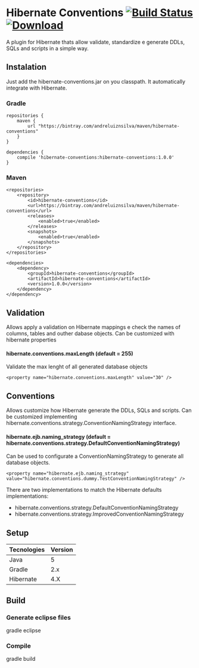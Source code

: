 # Hibernate Conventions   [![Build Status](https://api.shippable.com/projects/540e74613479c5ea8f9e6238/badge?branchName=master)](https://app.shippable.com/projects/540e74613479c5ea8f9e6238/builds/latest)   [ ![Download](https://api.bintray.com/packages/andreluiznsilva/maven/hibernate-conventions/images/download.svg) ](https://bintray.com/andreluiznsilva/maven/hibernate-conventions/_latestVersion)

A plugin for Hibernate thats allow validate, standardize e generate DDLs, SQLs and scripts in a simple way.

## Instalation

Just add the hibernate-conventions.jar on you classpath. It automatically integrate with Hibernate.

### Gradle

    repositories {
        maven {
            url "https://bintray.com/andreluiznsilva/maven/hibernate-conventions"
        }
    }

    dependencies {
        compile 'hibernate-conventions:hibernate-conventions:1.0.0'       
    }
  
### Maven

	<repositories>
		<repository>
			<id>hibernate-conventions</id>
			<url>https://bintray.com/andreluiznsilva/maven/hibernate-conventions</url>
			<releases>
				<enabled>true</enabled>
			</releases>
			<snapshots>
				<enabled>true</enabled>
			</snapshots>
		</repository>
	</repositories>

	<dependencies>
		<dependency>
			<groupId>hibernate-conventions</groupId>
			<artifactId>hibernate-conventions</artifactId>
			<version>1.0.0</version>
		</dependency>
	</dependency>

## Validation

Allows apply a validation on Hibernate mappings e check the names of columns, tables and outher dabase objects. Can be customized with hibernate properties

#### hibernate.conventions.maxLength (default = 255) 

Validate the max lenght of all generated database objects

	<property name="hibernate.conventions.maxLength" value="30" />

## Conventions

Allows customize how Hibernate generate the DDLs, SQLs and scripts. Can be customized implementing hibernate.conventions.strategy.ConventionNamingStrategy interface.

#### hibernate.ejb.naming_strategy (default = hibernate.conventions.strategy.DefaultConventionNamingStrategy)

Can be used to configurate a ConventionNamingStrategy to generate all database objects.

	<property name="hibernate.ejb.naming_strategy" value="hibernate.conventions.dummy.TestConventionNamingStrategy" />
	
There are two implementations to match the Hibernate defaults implementations:

- hibernate.conventions.strategy.DefaultConventionNamingStrategy
- hibernate.conventions.strategy.ImprovedConventionNamingStrategy

## Setup

Tecnologies       | Version
------------------|--------------------
Java              | 5
Gradle            | 2.x
Hibernate         | 4.X
    
## Build
    
### Generate eclipse files

  gradle eclipse

### Compile

  gradle build